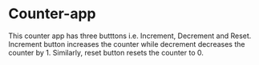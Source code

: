 # Counter-app
This counter app has three butttons i.e. Increment, Decrement and Reset.
Increment button increases the counter while decrement decreases the counter by 1. Similarly, reset button resets the counter to 0.
